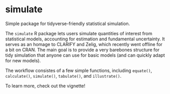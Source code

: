 # simulate
Simple package for tidyverse-friendly statistical simulation.

The ```simulate``` R package lets users simulate quantities of interest from statistical models, accounting for estimation and fundamental uncertainty. It serves as an homage to CLARIFY and Zelig, which recently went offline for a bit on CRAN. The main goal is to provide a very barebones structure for tidy simulation that anyone can use for basic models (and can quickly adapt for new models).

The workflow consistes of a few simple functions, including ```equate()```, ```calculate()```, ```simulate()```, ```tabulate()```, and ```illustrate()```.

To learn more, check out the vignette!
